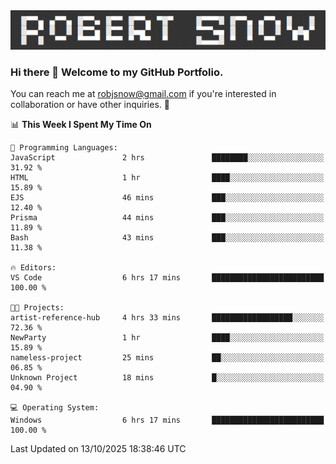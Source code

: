 <img alt="myname" src="assets/name.png" />

### Hi there 👋 Welcome to my GitHub Portfolio.
You can reach me at robjsnow@gmail.com if you're interested in collaboration or have other inquiries.  :briefcase:



<!--START_SECTION:waka-->
📊 **This Week I Spent My Time On** 

```text
💬 Programming Languages: 
JavaScript               2 hrs               ████████░░░░░░░░░░░░░░░░░   31.92 % 
HTML                     1 hr                ████░░░░░░░░░░░░░░░░░░░░░   15.89 % 
EJS                      46 mins             ███░░░░░░░░░░░░░░░░░░░░░░   12.40 % 
Prisma                   44 mins             ███░░░░░░░░░░░░░░░░░░░░░░   11.89 % 
Bash                     43 mins             ███░░░░░░░░░░░░░░░░░░░░░░   11.38 % 

🔥 Editors: 
VS Code                  6 hrs 17 mins       █████████████████████████   100.00 % 

🐱‍💻 Projects: 
artist-reference-hub     4 hrs 33 mins       ██████████████████░░░░░░░   72.36 % 
NewParty                 1 hr                ████░░░░░░░░░░░░░░░░░░░░░   15.89 % 
nameless-project         25 mins             ██░░░░░░░░░░░░░░░░░░░░░░░   06.85 % 
Unknown Project          18 mins             █░░░░░░░░░░░░░░░░░░░░░░░░   04.90 % 

💻 Operating System: 
Windows                  6 hrs 17 mins       █████████████████████████   100.00 % 
```


 Last Updated on 13/10/2025 18:38:46 UTC
<!--END_SECTION:waka-->

<!--
**robjsnow/robjsnow** is a ✨ _special_ ✨ repository because its `README.md` (this file) appears on your GitHub profile.

Here are some ideas to get you started:

- 🔭 I’m currently working on ...
- 🌱 I’m currently learning ...
- 👯 I’m looking to collaborate on ...
- 🤔 I’m looking for help with ...
- 💬 Ask me about ...
- 📫 How to reach me: ...
- 😄 Pronouns: ...
- ⚡ Fun fact: ...
-->

